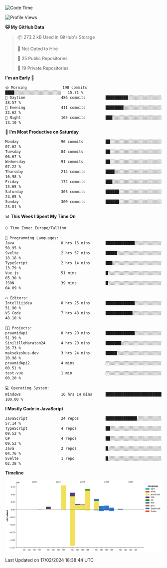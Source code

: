 <!--START_SECTION:waka-->
![Code Time](http://img.shields.io/badge/Code%20Time-644%20hrs%2015%20mins-blue)

![Profile Views](http://img.shields.io/badge/Profile%20Views-0-blue)

**🐱 My GitHub Data** 

> 📦 273.2 kB Used in GitHub's Storage 
 > 
> 🚫 Not Opted to Hire
 > 
> 📜 25 Public Repositories 
 > 
> 🔑 19 Private Repositories 
 > 
**I'm an Early 🐤** 

```text
🌞 Morning                198 commits         ████░░░░░░░░░░░░░░░░░░░░░   15.71 % 
🌆 Daytime                486 commits         ██████████░░░░░░░░░░░░░░░   38.57 % 
🌃 Evening                411 commits         ████████░░░░░░░░░░░░░░░░░   32.62 % 
🌙 Night                  165 commits         ███░░░░░░░░░░░░░░░░░░░░░░   13.10 % 
```
📅 **I'm Most Productive on Saturday** 

```text
Monday                   96 commits          ██░░░░░░░░░░░░░░░░░░░░░░░   07.62 % 
Tuesday                  84 commits          ██░░░░░░░░░░░░░░░░░░░░░░░   06.67 % 
Wednesday                91 commits          ██░░░░░░░░░░░░░░░░░░░░░░░   07.22 % 
Thursday                 214 commits         ████░░░░░░░░░░░░░░░░░░░░░   16.98 % 
Friday                   172 commits         ███░░░░░░░░░░░░░░░░░░░░░░   13.65 % 
Saturday                 303 commits         ██████░░░░░░░░░░░░░░░░░░░   24.05 % 
Sunday                   300 commits         ██████░░░░░░░░░░░░░░░░░░░   23.81 % 
```


📊 **This Week I Spent My Time On** 

```text
🕑︎ Time Zone: Europe/Tallinn

💬 Programming Languages: 
Java                     8 hrs 16 mins       █████████████░░░░░░░░░░░░   50.95 % 
Svelte                   2 hrs 57 mins       █████░░░░░░░░░░░░░░░░░░░░   18.18 % 
TypeScript               2 hrs 14 mins       ███░░░░░░░░░░░░░░░░░░░░░░   13.79 % 
Vue.js                   51 mins             █░░░░░░░░░░░░░░░░░░░░░░░░   05.30 % 
JSON                     39 mins             █░░░░░░░░░░░░░░░░░░░░░░░░   04.09 % 

🔥 Editors: 
Intellijidea             8 hrs 25 mins       █████████████░░░░░░░░░░░░   51.90 % 
VS Code                  7 hrs 48 mins       ████████████░░░░░░░░░░░░░   48.10 % 

🐱‍💻 Projects: 
praamidapi               8 hrs 20 mins       █████████████░░░░░░░░░░░░   51.39 % 
SinililleMaraton24       4 hrs 20 mins       ███████░░░░░░░░░░░░░░░░░░   26.73 % 
maksekeskus-dev          3 hrs 24 mins       █████░░░░░░░░░░░░░░░░░░░░   20.98 % 
praamidApi2              4 mins              ░░░░░░░░░░░░░░░░░░░░░░░░░   00.51 % 
test-vue                 1 min               ░░░░░░░░░░░░░░░░░░░░░░░░░   00.20 % 

💻 Operating System: 
Windows                  16 hrs 14 mins      █████████████████████████   100.00 % 
```

**I Mostly Code in JavaScript** 

```text
JavaScript               24 repos            ██████████████░░░░░░░░░░░   57.14 % 
TypeScript               4 repos             ██░░░░░░░░░░░░░░░░░░░░░░░   09.52 % 
C#                       4 repos             ██░░░░░░░░░░░░░░░░░░░░░░░   09.52 % 
Java                     2 repos             █░░░░░░░░░░░░░░░░░░░░░░░░   04.76 % 
Svelte                   1 repo              █░░░░░░░░░░░░░░░░░░░░░░░░   02.38 % 
```



**Timeline**

![Lines of Code chart](https://raw.githubusercontent.com/Piilu/Piilu/main/assets/bar_graph.png)


 Last Updated on 17/02/2024 18:38:44 UTC
<!--END_SECTION:waka-->